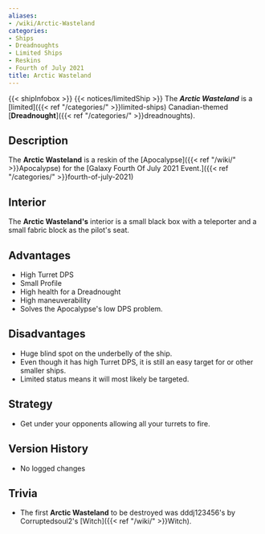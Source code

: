 ```yaml
---
aliases:
- /wiki/Arctic-Wasteland
categories:
- Ships
- Dreadnoughts
- Limited Ships
- Reskins
- Fourth of July 2021
title: Arctic Wasteland
---
```


{{< shipInfobox >}} {{< notices/limitedShip >}} The **_Arctic Wasteland_** is a [limited]({{< ref "/categories/" >}}limited-ships) Canadian-themed [**Dreadnought**]({{< ref "/categories/" >}}dreadnoughts). 

## Description

The **Arctic Wasteland** is a reskin of the [Apocalypse]({{< ref "/wiki/" >}}Apocalypse) for the [Galaxy Fourth Of July 2021 Event.]({{< ref "/categories/" >}}fourth-of-july-2021)

## Interior

The **Arctic Wasteland's** interior is a small black box with a teleporter and a small fabric block as the pilot's seat.

## Advantages

- High Turret DPS
- Small Profile
- High health for a Dreadnought
- High maneuverability
- Solves the Apocalypse's low DPS problem.

## Disadvantages

- Huge blind spot on the underbelly of the ship.
- Even though it has high Turret DPS, it is still an easy target for or other smaller ships.
- Limited status means it will most likely be targeted.

## Strategy

- Get under your opponents allowing all your turrets to fire.

## Version History 

- No logged changes

## Trivia

- The first **Arctic Wasteland** to be destroyed was dddj123456's by Corruptedsoul2's [Witch]({{< ref "/wiki/" >}}Witch).